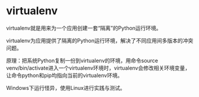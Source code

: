 # virtualenv

virtualenv就是用来为一个应用创建一套“隔离”的Python运行环境。

virtualenv为应用提供了隔离的Python运行环境，解决了不同应用间多版本的冲突问题。

原理：把系统Python复制一份到virtualenv的环境，用命令source venv/bin/activate进入一个virtualenv环境时，virtualenv会修改相关环境变量，让命令python和pip均指向当前的virtualenv环境。

Windows下运行怪异，使用Linux进行实践与测试。